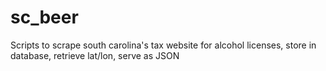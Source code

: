 sc_beer
=======

Scripts to scrape south carolina's tax website for alcohol licenses, store in database, retrieve lat/lon, serve as JSON
